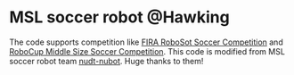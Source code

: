 # MSL soccer robot @Hawking

The code supports competition like [FIRA RoboSot Soccer Competition](http://www.firaworldcup.org/VisitorPages/default.aspx?itemid=3) and [RoboCup Middle Size Soccer Competition](https://www.robocup.org/).
This code is modified from MSL soccer robot team [nudt-nubot](https://github.com/nubot-nudt/nubot_ws). Huge thanks to them!

